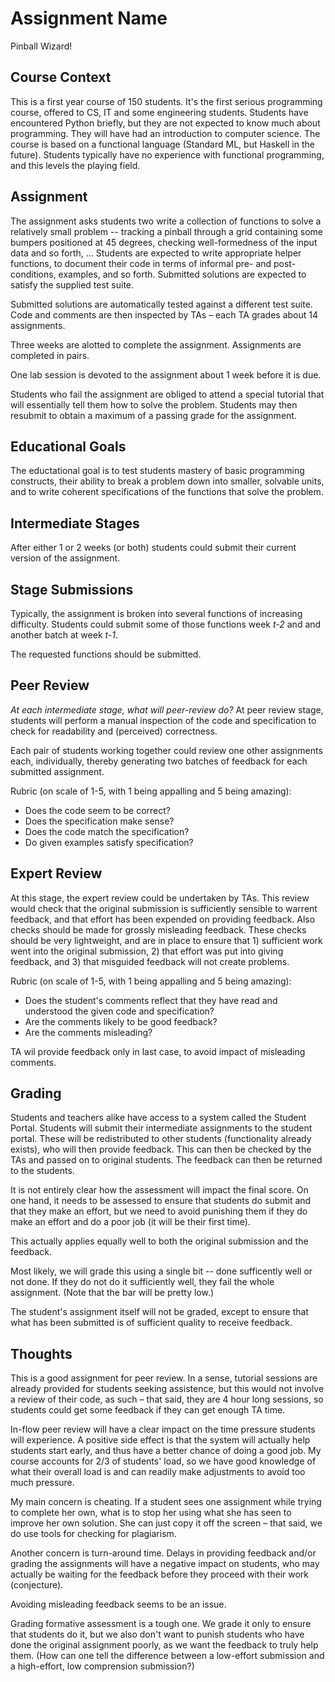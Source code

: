 # Assignment Name

Pinball Wizard!

## Course Context

This is a first year course of 150 students. It's the first serious programming 
course, offered to CS, IT and some engineering students. Students have encountered 
Python briefly, but they are not expected to know much about programming. 
They will have had an introduction to computer science. The course is 
based on a functional language (Standard ML, but Haskell in the future). 
Students typically have no experience with functional programming, 
and this levels the playing field.

## Assignment

The assignment asks students two write a collection of functions to
solve a relatively small problem -- tracking a pinball through
a grid containing some  bumpers positioned at 45 degrees, 
checking well-formedness of the input data and so forth, ... 
Students are expected to write appropriate helper functions, to document their code in terms of
informal pre- and post-conditions, examples, and so forth.
Submitted solutions are expected to satisfy the supplied test suite.


Submitted solutions are automatically tested against a different
test suite. Code and comments are then inspected by TAs – each 
TA grades about 14 assignments.

Three weeks are alotted to complete the assignment. Assignments are
completed in pairs.

One lab session is devoted to the assignment about 1 week before it is due.

Students who fail the assignment are obliged to attend a special tutorial
that will essentially tell them how to solve the problem. Students may
then resubmit to obtain a maximum of a passing grade for the assignment.

## Educational Goals

The eductational goal is to test students mastery of basic programming
constructs, their ability to break a problem down into smaller, solvable
units, and to write coherent specifications of the functions that solve
the problem.

## Intermediate Stages

After either 1 or 2 weeks (or both) students could submit their current
version of the assignment.

## Stage Submissions

Typically, the assignment is broken into several functions of increasing difficulty.
Students could submit some of those functions week _t-2_ and and another batch at week _t-1_.

The requested functions should be submitted. 

## Peer Review

_At each intermediate stage, what will peer-review do?_
At peer review stage, students will perform a manual inspection of 
the code and specification to check for readability and (perceived) correctness.


Each pair of students working together could review one other assignments each, individually,
thereby generating two batches of feedback for each submitted assignment.

Rubric (on scale of 1-5, with 1 being appalling and 5 being amazing):

* Does the code seem to be correct?
* Does the specification make sense?
* Does the code match the specification?
* Do given examples satisfy specification?

## Expert Review


At this stage, the expert review could be undertaken by TAs. This review would check that the original submission is sufficiently sensible to warrent feedback, and that effort has been expended on providing feedback. Also checks should be made for grossly misleading feedback. These checks should be very lightweight, and are in place to ensure that 1) sufficient work went into the original submission, 2) that effort was put into giving feedback, and 3) that misguided feedback will not create problems.

Rubric (on scale of 1-5, with 1 being appalling and 5 being amazing):
* Does the student's comments reflect that they have read and understood the given code and specification?
* Are the comments likely to be good feedback?
* Are the comments misleading?

TA wil provide feedback only in last case, to avoid impact of misleading comments.

## Grading



Students and teachers alike have access to a system called the Student Portal.
Students will submit their intermediate assignments to the student portal.
These will be redistributed to other students (functionality already exists),
who will then provide feedback. This can then be checked by the TAs and 
passed on to original students. The feedback can then be returned to the
students.

It is not entirely clear how the assessment will impact the final score.
On one hand, it needs to be assessed to ensure that students do submit
and that they make an effort, but we need to avoid punishing them if they
do make an effort and do a poor job (it will be their first time).

This actually applies equally well to both the original submission and the feedback.

Most likely, we will grade this using a single bit -- done sufficently well or not done.
If they do not do it sufficiently well, they fail the whole assignment.
(Note that the bar will be pretty low.)

The student's assignment itself will not be graded, except to ensure that what has
been submitted is of sufficient quality to receive feedback.


## Thoughts

This is a good assignment for peer review. In a sense, tutorial sessions are already provided for students seeking assistence, but this would not involve a review of their code, as such – that said, they are 4 hour long sessions, so students could get some feedback if they can get enough TA time. 

In-flow peer review will have a clear impact on the time pressure students will experience. A positive side effect is that the system will actually help students start early, and thus have a better chance of doing a good job. My course accounts for 2/3 of students' load, so we have good knowledge of what their overall load is and can readily make adjustments to avoid too much pressure.

My main concern is  cheating. If a student sees one assignment while trying to complete her own, what is to stop her using what she has seen to improve her own solution. She can just copy it off the screen – that said, we do use tools for checking for plagiarism.

Another concern is turn-around time. Delays in providing feedback and/or grading the assignments will have a negative impact on students, who may actually be waiting for the feedback before they proceed with their work (conjecture).

Avoiding misleading feedback seems to be an issue.

Grading formative assessment is a tough one. We grade it only to ensure that students do it,
but we also don't want to punish students who have done the original assignment poorly, as
we want the feedback to truly help them. (How can one tell the difference between a 
low-effort submission and a high-effort, low comprension submission?)

